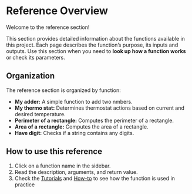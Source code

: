 # Reference Overview

Welcome to the reference section! 

This section provides detailed information about the functions available in this project. Each page describes the function’s purpose, its inputs and outputs. Use this section when you need to **look up how a function works** or check its parameters.

## Organization

The reference section is organized by function:

- **My adder:** A simple function to add two nmbers.
- **My thermo stat:** Determines thermostat actions based on current and desired temperature.
- **Perimeter of a rectangle:** Computes the perimeter of a rectangle.
- **Area of a rectangle:** Computes the area of a rectangle.
- **Have digit:** Checks if a string contains any digits.

## How to use this reference

1. Click on a function name in the sidebar.
2. Read the description, arguments, and return value.
3. Check the [Tutorials](tutorials.md) and [How-to](how_to_guides.md) to see how the function is used in practice